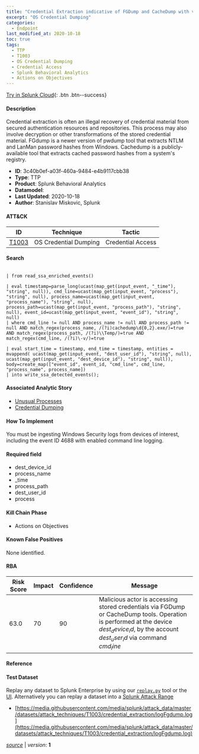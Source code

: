 ```yaml
---
title: "Credential Extraction indicative of FGDump and CacheDump with v option"
excerpt: "OS Credential Dumping"
categories:
  - Endpoint
last_modified_at: 2020-10-18
toc: true
tags:
  - TTP
  - T1003
  - OS Credential Dumping
  - Credential Access
  - Splunk Behavioral Analytics
  - Actions on Objectives
---
```




[Try in Splunk Cloud](https://www.splunk.com/en_us/cyber-security.html){: .btn .btn--success}

#### Description

Credential extraction is often an illegal recovery of credential material from secured authentication resources and repositories. This process may also involve decryption or other transformations of the stored credential material. FGdump is a newer version of pwdump tool that extracts NTLM and LanMan password hashes from Windows. Cachedump is a publicly-available tool that extracts cached password hashes from a system&#39;s registry.

- **ID**: 3c40b0ef-a03f-460a-9484-e4b9117cbb38
- **Type**: TTP
- **Product**: Splunk Behavioral Analytics
- **Datamodel**: 
- **Last Updated**: 2020-10-18
- **Author**: Stanislav Miskovic, Splunk


#### ATT&CK

| ID          | Technique   | Tactic       |
| ----------- | ----------- |--------------|
| [T1003](https://attack.mitre.org/techniques/T1003/) | OS Credential Dumping | Credential Access |


#### Search

```
 
| from read_ssa_enriched_events()

| eval timestamp=parse_long(ucast(map_get(input_event, "_time"), "string", null)), cmd_line=ucast(map_get(input_event, "process"), "string", null), process_name=ucast(map_get(input_event, "process_name"), "string", null), process_path=ucast(map_get(input_event, "process_path"), "string", null), event_id=ucast(map_get(input_event, "event_id"), "string", null) 
| where cmd_line != null AND process_name != null AND process_path != null AND match_regex(process_name, /(?i)cachedump\d{0,2}.exe/)=true AND match_regex(process_path, /(?i)\\Temp/)=true AND match_regex(cmd_line, /(?i)\-v/)=true

| eval start_time = timestamp, end_time = timestamp, entities = mvappend( ucast(map_get(input_event, "dest_user_id"), "string", null), ucast(map_get(input_event, "dest_device_id"), "string", null)), body=create_map(["event_id", event_id, "cmd_line", cmd_line, "process_name", process_name]) 
| into write_ssa_detected_events();
```

#### Associated Analytic Story
* [Unusual Processes](/stories/unusual_processes)
* [Credential Dumping](/stories/credential_dumping)


#### How To Implement
You must be ingesting Windows Security logs from devices of interest, including the event ID 4688 with enabled command line logging.

#### Required field
* dest_device_id
* process_name
* _time
* process_path
* dest_user_id
* process


#### Kill Chain Phase
* Actions on Objectives


#### Known False Positives
None identified.



#### RBA

| Risk Score  | Impact      | Confidence   | Message      |
| ----------- | ----------- |--------------|--------------|
| 63.0 | 70 | 90 | Malicious actor is accessing stored credentials via FGDump or CacheDump tools. Operation is performed at the device $dest_device_id$, by the account $dest_user_id$ via command $cmd_line$ |



#### Reference


#### Test Dataset
Replay any dataset to Splunk Enterprise by using our [`replay.py`](https://github.com/splunk/attack_data#using-replaypy) tool or the [UI](https://github.com/splunk/attack_data#using-ui).
Alternatively you can replay a dataset into a [Splunk Attack Range](https://github.com/splunk/attack_range#replay-dumps-into-attack-range-splunk-server)

* [https://media.githubusercontent.com/media/splunk/attack_data/master/datasets/attack_techniques/T1003/credential_extraction/logFgdump.log](https://media.githubusercontent.com/media/splunk/attack_data/master/datasets/attack_techniques/T1003/credential_extraction/logFgdump.log)



[*source*](https://github.com/splunk/security_content/tree/develop/detections/endpoint/credential_extraction_indicative_of_fgdump_and_cachedump_with_v_option.yml) \| *version*: **1**